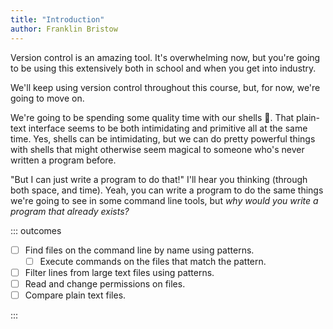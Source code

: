 ```yaml
---
title: "Introduction"
author: Franklin Bristow
---
```


Version control is an amazing tool. It's overwhelming now, but you're going to
be using this extensively both in school and when you get into industry.

We'll keep using version control throughout this course, but, for now, we're
going to move on.

We're going to be spending some quality time with our shells :shell:. That
plain-text interface seems to be both intimidating and primitive all at the same
time. Yes, shells can be intimidating, but we can do pretty powerful things with
shells that might otherwise seem magical to someone who's never written a
program before.

"But I can just write a program to do that!" I'll hear you thinking (through
both space, and time). Yeah, you can write a program to do the same things we're
going to see in some command line tools, but *why would you write a program that
already exists?*

::: outcomes

* [ ] Find files on the command line by name using patterns.
    * [ ] Execute commands on the files that match the pattern.
* [ ] Filter lines from large text files using patterns.
* [ ] Read and change permissions on files.
* [ ] Compare plain text files.

:::
